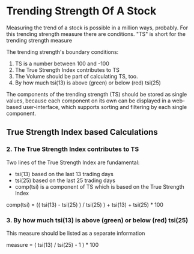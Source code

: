 # Trending Strength Of A Stock

Measuring the trend of a stock is possible in a million ways, probably. For this
trending strength measure there are conditions. "TS" is short for the trending
strength measure

The trending strength's boundary conditions:

1. TS is a number between 100 and -100
2. The True Strength Index contributes to TS
3. The Volume should be part of calculating TS, too.
4. By how much tsi(13) is above (green) or below (red) tsi(25)

The components of the trending strength (TS) should be stored as single values,
because each component on its own can be displayed in a web-based
user-interface, which supports sorting and filtering by each single component.

## True Strength Index based Calculations

### 2. The True Strength Index contributes to TS

Two lines of the True Strength Index are fundamental:

- tsi(13) based on the last 13 trading days
- tsi(25) based on the last 25 trading days
- comp(tsi) is a component of TS which is based on the True Strength Index

comp(tsi) = (( tsi(13) - tsi(25) ) / tsi(25) ) + tsi(13) + tsi(25) * 100

### 3. By how much tsi(13) is above (green) or below (red) tsi(25)

This measure should be listed as a separate information

measure = ( tsi(13) / tsi(25) - 1 ) * 100
